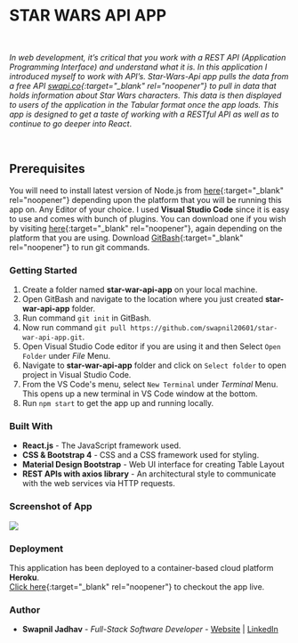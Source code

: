 # STAR WARS API APP
<br>

*In web development, it’s critical that you work with a REST API (Application Programming Interface) and understand what it is. In this application I introduced myself to work with API’s. Star-Wars-Api app pulls the data from a free API [swapi.co](https://swapi.co/){:target="_blank" rel="noopener"} to pull in data that holds information about Star Wars characters. This data is then displayed to users of the application in the Tabular format once the app loads.
This app is designed to get a taste of working with a RESTful API as well as to continue to go deeper into React*.

<br>

## Prerequisites

You will need to install latest version of Node.js from [here](https://nodejs.org/en/){:target="_blank" rel="noopener"} depending upon the platform that you will be running this app on. 
Any Editor of your choice. I used **Visual Studio Code** since it is easy to use and comes with bunch of plugins. You can download one if you wish by visiting [here](https://code.visualstudio.com/){:target="_blank" rel="noopener"}, again depending on the platform that you are using.
Download [GitBash](https://git-scm.com/downloads){:target="_blank" rel="noopener"} to run git commands.

### Getting Started

1) Create a folder named **star-war-api-app** on your local machine.
2) Open GitBash and navigate to the location where you just created **star-war-api-app** folder.
3) Run command ```git init``` in GitBash.
4) Now run command `git pull https://github.com/swapnil20601/star-war-api-app.git`.
5) Open Visual Studio Code editor if you are using it and then Select `Open Folder` under *File* Menu.
6) Navigate to **star-war-api-app** folder and click on `Select folder` to open project in Visual Studio Code.
7) From the VS Code's menu, select `New Terminal` under *Terminal* Menu. This opens up a new terminal in VS Code window at the bottom.
8) Run `npm start` to get the app up and running locally.

### Built With

* **React.js** - The JavaScript framework used.
* **CSS & Bootstrap 4** - CSS and a CSS framework used for styling.
* **Material Design Bootstrap** - Web UI interface for creating Table Layout
* **REST APIs with axios library** - An architectural style to communicate with the web services via HTTP requests.

### Screenshot of App

<image src="src/images/screenshot.png">

### Deployment

This application has been deployed to a container-based cloud platform **Heroku**.<br />
[Click here](https://swapnil-star-war-api-app.herokuapp.com/){:target="_blank" rel="noopener"} to checkout the app live. 

### Author

* **Swapnil Jadhav** - *Full-Stack Software Developer* - [Website](https://www.google.com/) | [LinkedIn](https://www.google.com/)
